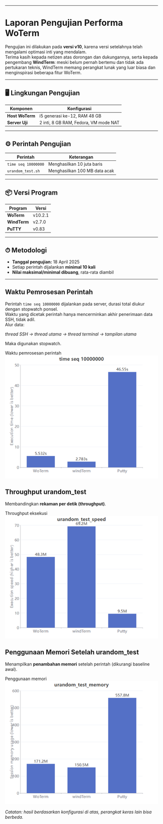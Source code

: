 
---

# Laporan Pengujian Performa WoTerm

Pengujian ini dilakukan pada **versi v10**, karena versi setelahnya telah mengalami optimasi inti yang mendalam.  
Terima kasih kepada netizen atas dorongan dan dukungannya, serta kepada pengembang **WindTerm**: meski belum pernah bertemu dan tidak ada pertukaran teknis, WindTerm memang perangkat lunak yang luar biasa dan menginspirasi beberapa fitur WoTerm.

---

## 🖥 Lingkungan Pengujian

| Komponen        | Konfigurasi                              |
|-----------------|------------------------------------------|
| **Host WoTerm** | i5 generasi ke-12, RAM 48 GB             |
| **Server Uji**  | 2 inti, 8 GB RAM, Fedora, VM mode NAT    |

---

## ⚙ Perintah Pengujian

| Perintah            | Keterangan                     |
|---------------------|--------------------------------|
| `time seq 10000000` | Menghasilkan 10 juta baris     |
| `urandom_test.sh`   | Menghasilkan 100 MB data acak  |

---

## 📦 Versi Program

| Program     | Versi   |
|-------------|---------|
| **WoTerm**   | v10.2.1 |
| **WindTerm** | v2.7.0  |
| **PuTTY**    | v0.83   |

---

## ⏱ Metodologi

- **Tanggal pengujian:** 18 April 2025  
- Setiap perintah dijalankan **minimal 10 kali**  
- **Nilai maksimal/minimal dibuang**, rata-rata diambil  

---

## Waktu Pemrosesan Perintah

Perintah `time seq 10000000` dijalankan pada server, durasi total diukur dengan stopwatch ponsel.  
Waktu yang dicetak perintah hanya mencerminkan akhir penerimaan data SSH, tidak adil.  
Alur data:

*thread SSH → thread utama → thread terminal → tampilan utama*

Maka digunakan stopwatch.  
<div>Waktu pemrosesan perintah<br><img src="timeseq1.png"/></div>

## Throughput urandom_test

Membandingkan **rekaman per detik (throughput)**.  
<div>Throughput eksekusi<br><img src="urandom_test_speed.png"/></div>

## Penggunaan Memori Setelah urandom_test

Menampilkan **penambahan memori** setelah perintah (dikurangi baseline awal).  
<div>Penggunaan memori<br><img src="urandom_test_memory.png"/></div>

*Catatan: hasil berdasarkan konfigurasi di atas, perangkat keras lain bisa berbeda.*
